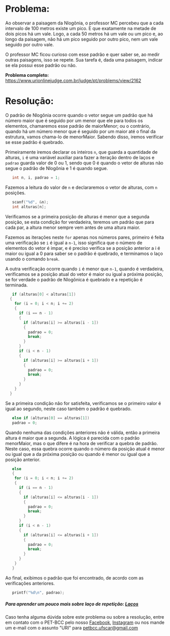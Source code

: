 # Problema:

Ao observar a paisagem da Nlogônia, o professor MC percebeu que a cada intervalo de 100 metros existe um pico. E que exatamente na metade de dois picos há um vale. Logo, a cada 50 metros há um vale ou um pico e, ao longo da paisagem, não há um pico seguido por outro pico, nem um vale seguido por outro vale.

O professor MC ficou curioso com esse padrão e quer saber se, ao medir outras paisagens, isso se repete. Sua tarefa é, dada uma paisagem, indicar se ela possui esse padrão ou não.

**Problema completo:** https://www.urionlinejudge.com.br/judge/pt/problems/view/2162

# Resoluçāo:

O padrão de Nlogônia ocorre quando o vetor segue um padrão que há número maior que é seguido por um menor que ele para todos os elementos, chamaremos esse padrão de maiorMenor; ou o contrário, quando há um número menor que é seguido por um maior até o final da estrutura, vamos chama-lo de menorMaior. Sabendo disso, iremos verificar se esse padrão é quebrado.

Primeiramente iremos declarar os inteiros `n`, que guarda a quantidade de alturas, `i` é uma variável auxiliar para fazer a iteração dentro de laços e `padrao` guarda valor de 0 ou 1, sendo que 0 é quando o vetor de alturas não segue o padrão de Nlogônia e 1 é quando segue.

```c
   int n, i, padrao = 1;
```

Fazemos a leitura do valor de `n` e declararemos o vetor de alturas, com `n` posições.
```c
   scanf("%d", &n);
   int alturas[n];
```

Verificamos se a primeira posição de alturas é menor que a segunda posição, se esta condição for verdadeira, teremos um padrão que para cada par, a altura menor sempre vem antes de uma altura maior.

Fazemos as iterações neste `for` apenas nos números pares, primeiro é feita uma verificação se `i` é igual a `n-1`, isso significa que o número de elementos do vetor é impar, e é preciso verifica se a posição anterior a i é maior ou igual a 0 para saber se o padrão é quebrado, e terminamos o laço usando o comando `break`.

A outra verificação ocorre quando `i` é menor que `n-1`, quando é verdadeira, verificamos se a posição atual do vetor é maior ou igual a próxima posição, se for verdade o padrão de Nlogõnica é quebrado e a repetição é terminada.

```c
   if (alturas[0] < alturas[1])
  {
    for (i = 0; i < n; i += 2)
    {
      if (i == n - 1)
      {
        if (alturas[i] >= alturas[i - 1])
        {
          padrao = 0;
          break;
        }
      }
      if (i < n - 1)
      {
        if (alturas[i] >= alturas[i + 1])
        {
          padrao = 0;
          break;
        }
      }
    }
  }
```

Se a primeira condição não for satisfeita, verificamos se o primeiro valor é igual ao segundo, neste caso também o padrão é quebrado. 
```c
   else if (alturas[0] == alturas[1])
   padrao = 0;
```

Quando nenhuma das condições anteriores não é válida, então a primeira altura é maior que a segunda. A lógica é parecida com o padrão menorMaior, mas o que difere é na hora de verificar a quebra de padrão. Neste caso, essa quebra ocorre quando o número da posição atual é menor ou igual que a da próxima posição ou quando é menor ou igual que a posição anterior.
```c
   else
   {
    for (i = 0; i < n; i += 2)
    {
      if (i == n - 1)
      {
        if (alturas[i] <= alturas[i - 1])
        {
          padrao = 0;
          break;
        }
      }
      if (i < n - 1)
      {
        if (alturas[i] <= alturas[i + 1])
        {
          padrao = 0;
          break;
        }
      }
    }
   }
```

Ao final, exibimos o padrão que foi encontrado, de acordo com as verificações anteriores. 

```c
   printf("%d\n", padrao);
```
 
##### Para aprender um pouco mais sobre laço de repetição: [Laços](http://linguagemc.com.br/estruturas-de-repeticao/)
 
Caso tenha alguma dúvida sobre este problema ou sobre a resolução, entre em contato com o PET-BCC pelo nosso
[Facebook](https://www.facebook.com/petbcc/),
[Instagram](https://www.instagram.com/petbcc.ufscar/)
ou nos mande um e-mail com o assunto "URI" para  petbcc.ufscar@gmail.com
